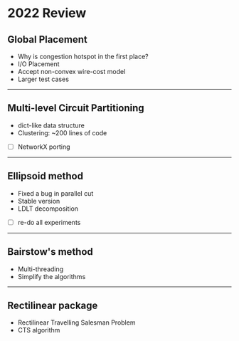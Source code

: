 # 2022 Review

## Global Placement

- Why is congestion hotspot in the first place?
- I/O Placement
- Accept non-convex wire-cost model
- Larger test cases

---

## Multi-level Circuit Partitioning

- dict-like data structure
- Clustering: ~200 lines of code
- [ ] NetworkX porting

---

## Ellipsoid method

- Fixed a bug in parallel cut
- Stable version
- LDLT decomposition
- [ ] re-do all experiments

---

## Bairstow's method

- Multi-threading
- Simplify the algorithms

---

## Rectilinear package

- Rectilinear Travelling Salesman Problem
- CTS algorithm
